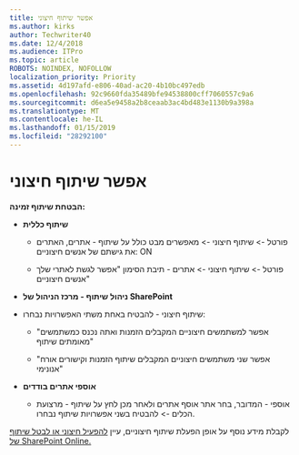 ```yaml
---
title: אפשר שיתוף חיצוני
ms.author: kirks
author: Techwriter40
ms.date: 12/4/2018
ms.audience: ITPro
ms.topic: article
ROBOTS: NOINDEX, NOFOLLOW
localization_priority: Priority
ms.assetid: 4d197afd-e806-40ad-ac20-4b10bc497edb
ms.openlocfilehash: 92c9660fda35489bfe94538800cff7060557c9a6
ms.sourcegitcommit: d6ea5e9458a2b8ceaab3ac4bd483e1130b9a398a
ms.translationtype: MT
ms.contentlocale: he-IL
ms.lasthandoff: 01/15/2019
ms.locfileid: "28292100"
---
```

# <a name="enable-external-sharing"></a>אפשר שיתוף חיצוני

 **הבטחת שיתוף זמינה:**
  
- **שיתוף כללית**
    
  - פורטל -\> שיתוף חיצוני -\> מאפשרים מבט כולל על שיתוף - אתרים, האתרים את גישתם של אנשים חיצוניים: ON
    
  - פורטל -\> שיתוף חיצוני -\> אתרים - תיבת הסימון "אפשר לגשת לאתרי שלך אנשים חיצוניים"
    
- **ניהול שיתוף - מרכז הניהול של SharePoint**
    
- שיתוף חיצוני - להבטיח באחת משתי האפשרויות נבחרו:
    
  - "אפשר למשתמשים חיצוניים המקבלים הזמנות ואתה נכנס כמשתמשים מאומתים שיתוף"
    
  - "אפשר שני משתמשים חיצוניים המקבלים שיתוף הזמנות וקישורים אורח אנונימי"
    
- **אוספי אתרים בודדים**
    
  - אוספי - המדובר, בחר אתר אוסף אתרים ולאחר מכן לחץ על שיתוף - מרצועת הכלים -\> להבטיח בשני אפשרויות שיתוף נבחרו.
    
לקבלת מידע נוסף על אופן הפעלת שיתוף חיצוניים, עיין [להפעיל חיצוני או לבטל שיתוף של SharePoint Online.](https://go.microsoft.com/fwlink/?linkid=2047681&amp;clcid=0x409)
  

